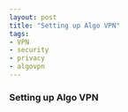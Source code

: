 ```yaml
---
layout: post
title: "Setting up Algo VPN"
tags:
- VPN
- security
- privacy
- algovpn
---
```

### Setting up Algo VPN

